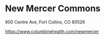 # New Mercer Commons

900 Centre Ave, Fort Collins, CO 80526

https://www.columbinehealth.com/newmercer